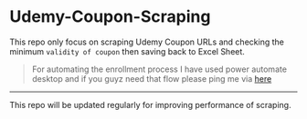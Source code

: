 # Udemy-Coupon-Scraping 
This repo only focus on scraping Udemy Coupon URLs and checking the minimum `validity of coupon` then saving back to Excel Sheet.

>For automating the enrollment process I have used power automate desktop and if you guyz need that flow please ping me via 
[here](https://jjnanthakumar.github.io)

----

This repo will be updated regularly for improving performance of scraping.



